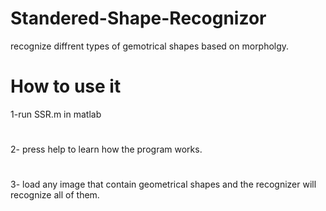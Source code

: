 # Standered-Shape-Recognizor

recognize diffrent types of gemotrical shapes based on morpholgy.

# How to use it
1-run SSR.m  in matlab
# 
2- press help to learn how the program works.
#
3- load any image that contain geometrical shapes and the recognizer will recognize all of them.

